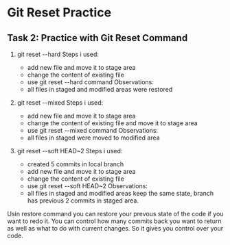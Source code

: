 # Git Reset Practice

## Task 2: Practice with Git Reset Command

1. git reset --hard
    Steps i used:
     - add new file and move it to stage area
     - change the content of existing file
     - use git reset --hard command
    Observations:
     - all files in staged and modified areas were restored

2. git reset --mixed
    Steps i used:
     - add new file and move it to stage area
     - change the content of existing file and move it to stage area
     - use git reset --mixed command
    Observations:
     - all files in staged were moved to modified area

3. git reset --soft HEAD~2
    Steps i used:
     - created 5 commits in local branch
     - add new file and move it to stage area
     - change the content of existing file
     - use git reset --soft HEAD~2
    Observations:
     - all files in staged and modified areas keep the same state, branch has previous 2 commits in staged area.

Usin restore command you can restore your prevous state of the code if you want to redo it. You can control how many commits back you want to return as well as what to do with current changes. So it gives you control over your code.
